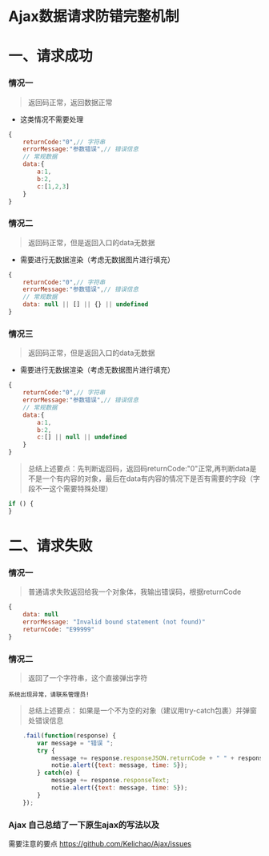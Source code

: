 # Ajax数据请求防错完整机制

# 一、请求成功

### 情况一
> 返回码正常，返回数据正常

- 这类情况不需要处理

```js
{
	returnCode:"0",// 字符串
	errorMessage:"参数错误",// 错误信息
	// 常规数据
	data:{
		a:1,
		b:2,
		c:[1,2,3]
	}
}
```

### 情况二
> 返回码正常，但是返回入口的data无数据

- 需要进行无数据渲染（考虑无数据图片进行填充）

```js
{
	returnCode:"0",// 字符串
	errorMessage:"参数错误",// 错误信息
	// 常规数据
	data: null || [] || {} || undefined
}
```

### 情况三
> 返回码正常，但是返回入口的data无数据

- 需要进行无数据渲染（考虑无数据图片进行填充）

```js
{
	returnCode:"0",// 字符串
	errorMessage:"参数错误",// 错误信息
	// 常规数据
	data:{
		a:1,
		b:2,
		c:[] || null || undefined
	}
}
```

> 总结上述要点：先判断返回码，返回码returnCode:"0"正常,再判断data是不是一个有内容的对象，最后在data有内容的情况下是否有需要的字段（字段不一这个需要特殊处理）
```js
if () {
}
```

# 二、请求失败

### 情况一

> 普通请求失败返回给我一个对象体，我输出错误码，根据returnCode

```js
{
    data: null
    errorMessage: "Invalid bound statement (not found)"
    returnCode: "E99999"
}
```

### 情况二

> 返回了一个字符串，这个直接弹出字符

```
系统出现异常，请联系管理员! 
```



> 总结上述要点： 如果是一个不为空的对象（建议用try-catch包裹）并弹窗处错误信息
```js
    .fail(function(response) {
        var message = "错误 ";
        try {
            message += response.responseJSON.returnCode + " " + response.responseJSON.errorMessage;
            notie.alert({text: message, time: 5});
        } catch(e) {
            message += response.responseText;
            notie.alert({text: message, time: 5});
        }
    });
```

### Ajax 自己总结了一下原生ajax的写法以及
需要注意的要点 https://github.com/Kelichao/Ajax/issues
